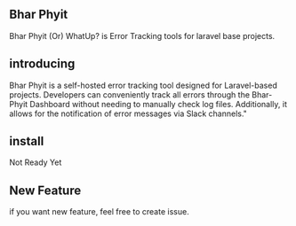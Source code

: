 ## Bhar Phyit

Bhar Phyit (Or) WhatUp? is Error Tracking tools for laravel base projects.

## introducing

Bhar Phyit is a self-hosted error tracking tool designed for Laravel-based projects. Developers can conveniently track all errors through the Bhar-Phyit Dashboard without needing to manually check log files. Additionally, it allows for the notification of error messages via Slack channels."

## install

Not Ready Yet

## New Feature

if you want new feature, feel free to create issue.
